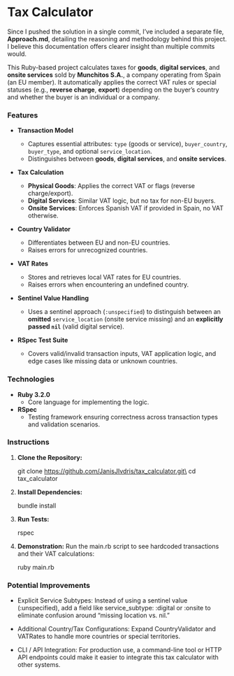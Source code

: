 # Tax Calculator

Since I pushed the solution in a single commit, I’ve included a separate file, **Approach.md**, detailing the reasoning and methodology behind this project. I believe this documentation offers clearer insight than multiple commits would.

This Ruby-based project calculates taxes for **goods**, **digital services**, and **onsite services** sold by **Munchitos S.A.**, a company operating from Spain (an EU member). It automatically applies the correct VAT rules or special statuses (e.g., **reverse charge**, **export**) depending on the buyer’s country and whether the buyer is an individual or a company.

### Features

- **Transaction Model**

  - Captures essential attributes: `type` (goods or service), `buyer_country`, `buyer_type`, and optional `service_location`.
  - Distinguishes between **goods**, **digital services**, and **onsite services**.

- **Tax Calculation**

  - **Physical Goods**: Applies the correct VAT or flags (reverse charge/export).
  - **Digital Services**: Similar VAT logic, but no tax for non-EU buyers.
  - **Onsite Services**: Enforces Spanish VAT if provided in Spain, no VAT otherwise.

- **Country Validator**

  - Differentiates between EU and non-EU countries.
  - Raises errors for unrecognized countries.

- **VAT Rates**

  - Stores and retrieves local VAT rates for EU countries.
  - Raises errors when encountering an undefined country.

- **Sentinel Value Handling**

  - Uses a sentinel approach (`:unspecified`) to distinguish between an **omitted** `service_location` (onsite service missing) and an **explicitly passed `nil`** (valid digital service).

- **RSpec Test Suite**
  - Covers valid/invalid transaction inputs, VAT application logic, and edge cases like missing data or unknown countries.

### Technologies

- **Ruby 3.2.0**
  - Core language for implementing the logic.
- **RSpec**
  - Testing framework ensuring correctness across transaction types and validation scenarios.

### Instructions

1. **Clone the Repository:**

   git clone https://github.com/JanisJIvdris/tax_calculator.git\
   cd tax_calculator

2. **Install Dependencies:**

   bundle install

3. **Run Tests:**

   rspec

4. **Demonstration:**
   Run the main.rb script to see hardcoded transactions and their VAT calculations:

   ruby main.rb

### Potential Improvements

- Explicit Service Subtypes: Instead of using a sentinel value (:unspecified), add a field like service_subtype: :digital or :onsite to eliminate confusion around “missing location vs. nil.”

- Additional Country/Tax Configurations: Expand CountryValidator and VATRates to handle more countries or special territories.

- CLI / API Integration: For production use, a command-line tool or HTTP API endpoints could make it easier to integrate this tax calculator with other systems.
